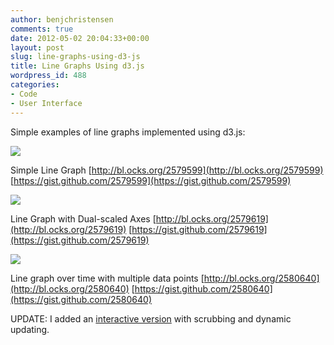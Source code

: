 ```yaml
---
author: benjchristensen
comments: true
date: 2012-05-02 20:04:33+00:00
layout: post
slug: line-graphs-using-d3-js
title: Line Graphs Using d3.js
wordpress_id: 488
categories:
- Code
- User Interface
---
```


Simple examples of line graphs implemented using d3.js:

[![](http://benjchristensen.files.wordpress.com/2012/05/line-graph-single-axis.png?w=800)](http://bl.ocks.org/2579599)

Simple Line Graph [http://bl.ocks.org/2579599](http://bl.ocks.org/2579599) [https://gist.github.com/2579599](https://gist.github.com/2579599)

[![](http://benjchristensen.files.wordpress.com/2012/05/line-graph-dual-axes.png?w=800)](//bl.ocks.org/2579619)

Line Graph with Dual-scaled Axes [http://bl.ocks.org/2579619](http://bl.ocks.org/2579619) [https://gist.github.com/2579619](https://gist.github.com/2579619)

[![](http://benjchristensen.files.wordpress.com/2012/05/line-graph-over-time.png?w=800)](http://bl.ocks.org/2580640)

Line graph over time with multiple data points [http://bl.ocks.org/2580640](http://bl.ocks.org/2580640) [https://gist.github.com/2580640](https://gist.github.com/2580640)

UPDATE: I added an [interactive version](http://benjchristensen.com/2012/05/15/interactive-line-graph-using-d3-js/) with scrubbing and dynamic updating.
